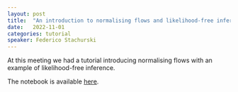 ```yaml
---
layout: post
title:  "An introduction to normalising flows and likelihood-free inference"
date:   2022-11-01
categories: tutorial
speaker: Federico Stachurski
---
```


At this meeting we had a tutorial introducing normalising flows with an example of likelihood-free inference.

The notebook is available [here](https://colab.research.google.com/drive/1lTXjGN2IfbfNt4P3AIV9U1PffEvIfHFd#scrollTo=u8X1G1pLnPkV).
